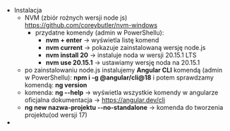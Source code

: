 - Instalacja
	- NVM (zbiór rożnych wersji node js)
	  https://github.com/coreybutler/nvm-windows
		- przydatne komendy (admin w PowerShellu):
			- **nvm + enter** -> wyświetla listę komend
			- **nvm current** -> pokazuje zainstalowaną wersję node.js
			- **nvm install 20** -> instaluje noda w wersji 20.15.1 LTS
			- **nvm use 20.15.1** -> ustawiamy wersję noda na 20.15.1
	- po zainstalowaniu node.js instalujemy **Angular CLI** komendą (admin w PowerShellu):
	  **npm i -g @angular/cli@18** i potem sprawdzamy komendą: **ng version**
	- komenda: **ng --help** -> wyświetla wszystkie komendy w angularze
	  oficjalna dokumentacja -> https://angular.dev/cli
	- **ng new nazwa-projektu --no-standalone** -> komenda do tworzenia projektu(od wersji 17)
-
